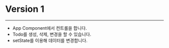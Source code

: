 # Version 1

---

-   App Component에서 컨트롤을 합니다.
-   Todo를 생성, 삭제, 변경을 할 수 있습니다. 
-   setState를 이용해 데이터를 변경합니다.
